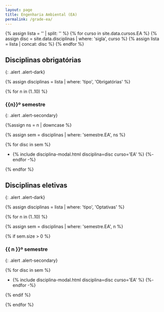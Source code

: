 ```yaml
---
layout: page
title: Engenharia Ambiental (EA)
permalink: /grade-ea/
---
```


{% assign lista = '' | split: '' %}
{% for curso in site.data.cursos.EA %}
    {% assign disc = site.data.disciplinas | where: 'sigla', curso %}
    {% assign lista = lista | concat: disc %}
{% endfor %}


## Disciplinas obrigatórias
{: .alert .alert-dark}

{% assign disciplinas = lista | where: 'tipo', 'Obrigatórias' %}

{% for n in (1..10) %}

### {{n}}º semestre
{: .alert .alert-secondary}

{%assign ns = n | downcase %}

{% assign sem = disciplinas | where: 'semestre.EA', ns %}

{% for disc in sem %}
- {% include disciplina-modal.html disciplina=disc curso='EA' %}
{%- endfor -%}

{% endfor %}

## Disciplinas eletivas
{: .alert .alert-dark}

{% assign disciplinas = lista | where: 'tipo', 'Optativas' %}

{% for n in (1..10) %}

{% assign sem = disciplinas | where: 'semestre.EA', n %}

{% if sem.size > 0 %}

### {{ n }}º semestre
{: .alert .alert-secondary}

{% for disc in sem %}
- {% include disciplina-modal.html disciplina=disc curso='EA' %}
{%- endfor -%}

{% endif %}

{% endfor %}
